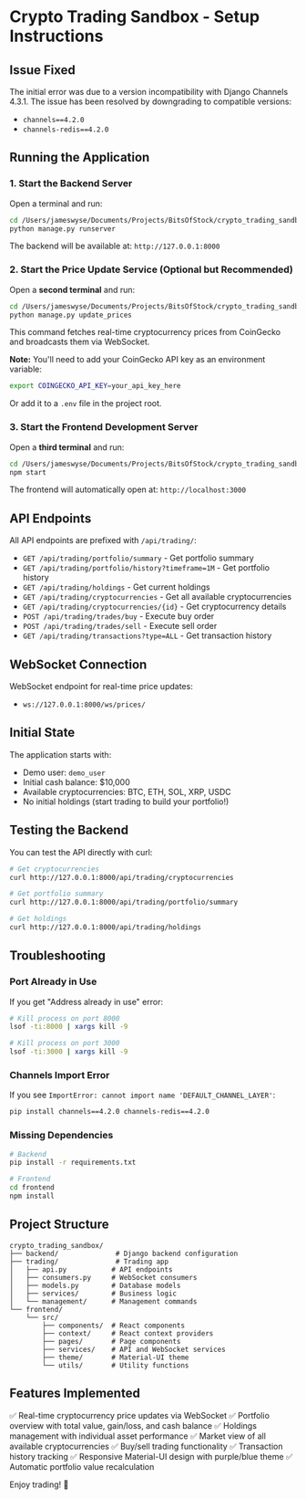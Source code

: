 # Crypto Trading Sandbox - Setup Instructions

## Issue Fixed

The initial error was due to a version incompatibility with Django Channels 4.3.1. The issue has been resolved by downgrading to compatible versions:
- `channels==4.2.0`
- `channels-redis==4.2.0`

## Running the Application

### 1. Start the Backend Server

Open a terminal and run:

```bash
cd /Users/jameswyse/Documents/Projects/BitsOfStock/crypto_trading_sandbox
python manage.py runserver
```

The backend will be available at: `http://127.0.0.1:8000`

### 2. Start the Price Update Service (Optional but Recommended)

Open a **second terminal** and run:

```bash
cd /Users/jameswyse/Documents/Projects/BitsOfStock/crypto_trading_sandbox
python manage.py update_prices
```

This command fetches real-time cryptocurrency prices from CoinGecko and broadcasts them via WebSocket.

**Note:** You'll need to add your CoinGecko API key as an environment variable:
```bash
export COINGECKO_API_KEY=your_api_key_here
```

Or add it to a `.env` file in the project root.

### 3. Start the Frontend Development Server

Open a **third terminal** and run:

```bash
cd /Users/jameswyse/Documents/Projects/BitsOfStock/crypto_trading_sandbox/frontend
npm start
```

The frontend will automatically open at: `http://localhost:3000`

## API Endpoints

All API endpoints are prefixed with `/api/trading/`:

- `GET /api/trading/portfolio/summary` - Get portfolio summary
- `GET /api/trading/portfolio/history?timeframe=1M` - Get portfolio history
- `GET /api/trading/holdings` - Get current holdings
- `GET /api/trading/cryptocurrencies` - Get all available cryptocurrencies
- `GET /api/trading/cryptocurrencies/{id}` - Get cryptocurrency details
- `POST /api/trading/trades/buy` - Execute buy order
- `POST /api/trading/trades/sell` - Execute sell order
- `GET /api/trading/transactions?type=ALL` - Get transaction history

## WebSocket Connection

WebSocket endpoint for real-time price updates:
- `ws://127.0.0.1:8000/ws/prices/`

## Initial State

The application starts with:
- Demo user: `demo_user`
- Initial cash balance: $10,000
- Available cryptocurrencies: BTC, ETH, SOL, XRP, USDC
- No initial holdings (start trading to build your portfolio!)

## Testing the Backend

You can test the API directly with curl:

```bash
# Get cryptocurrencies
curl http://127.0.0.1:8000/api/trading/cryptocurrencies

# Get portfolio summary
curl http://127.0.0.1:8000/api/trading/portfolio/summary

# Get holdings
curl http://127.0.0.1:8000/api/trading/holdings
```

## Troubleshooting

### Port Already in Use

If you get "Address already in use" error:

```bash
# Kill process on port 8000
lsof -ti:8000 | xargs kill -9

# Kill process on port 3000
lsof -ti:3000 | xargs kill -9
```

### Channels Import Error

If you see `ImportError: cannot import name 'DEFAULT_CHANNEL_LAYER'`:

```bash
pip install channels==4.2.0 channels-redis==4.2.0
```

### Missing Dependencies

```bash
# Backend
pip install -r requirements.txt

# Frontend
cd frontend
npm install
```

## Project Structure

```
crypto_trading_sandbox/
├── backend/              # Django backend configuration
├── trading/              # Trading app
│   ├── api.py           # API endpoints
│   ├── consumers.py     # WebSocket consumers
│   ├── models.py        # Database models
│   ├── services/        # Business logic
│   └── management/      # Management commands
└── frontend/
    └── src/
        ├── components/  # React components
        ├── context/     # React context providers
        ├── pages/       # Page components
        ├── services/    # API and WebSocket services
        ├── theme/       # Material-UI theme
        └── utils/       # Utility functions
```

## Features Implemented

✅ Real-time cryptocurrency price updates via WebSocket
✅ Portfolio overview with total value, gain/loss, and cash balance
✅ Holdings management with individual asset performance
✅ Market view of all available cryptocurrencies
✅ Buy/sell trading functionality
✅ Transaction history tracking
✅ Responsive Material-UI design with purple/blue theme
✅ Automatic portfolio value recalculation

Enjoy trading! 🚀
